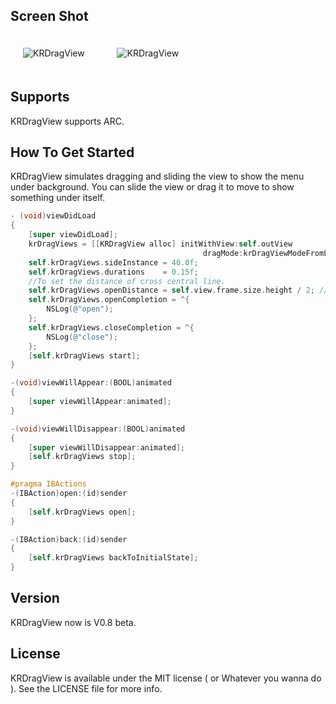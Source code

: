 ## Screen Shot

<img src="https://dl.dropbox.com/u/83663874/GitHubs/KRDrageView-1.png" alt="KRDragView" title="KRDragView" style="margin: 20px;" class="center" /> &nbsp;
<img src="https://dl.dropbox.com/u/83663874/GitHubs/KRDrageView-2.png" alt="KRDragView" title="KRDragView" style="margin: 20px;" class="center" />

## Supports

KRDragView supports ARC.

## How To Get Started

KRDragView simulates dragging and sliding the view to show the menu under background. You can slide the view or drag it to move to show something under itself.

``` objective-c
- (void)viewDidLoad
{
    [super viewDidLoad];
    krDragViews = [[KRDragView alloc] initWithView:self.outView
                                           dragMode:krDragViewModeFromLeftToRight];
    self.krDragViews.sideInstance = 40.0f;
    self.krDragViews.durations    = 0.15f;
    //To set the distance of cross central line.
    self.krDragViews.openDistance = self.view.frame.size.height / 2; //80.0f
    self.krDragViews.openCompletion = ^{
        NSLog(@"open");
    };
    self.krDragViews.closeCompletion = ^{
        NSLog(@"close");
    };
    [self.krDragViews start];
}

-(void)viewWillAppear:(BOOL)animated
{
    [super viewWillAppear:animated];
}

-(void)viewWillDisappear:(BOOL)animated
{
    [super viewWillDisappear:animated];
    [self.krDragViews stop];
}

#pragma IBActions
-(IBAction)open:(id)sender
{
    [self.krDragViews open];
}

-(IBAction)back:(id)sender
{
    [self.krDragViews backToInitialState];
}
```

## Version

KRDragView now is V0.8 beta.

## License

KRDragView is available under the MIT license ( or Whatever you wanna do ). See the LICENSE file for more info.

